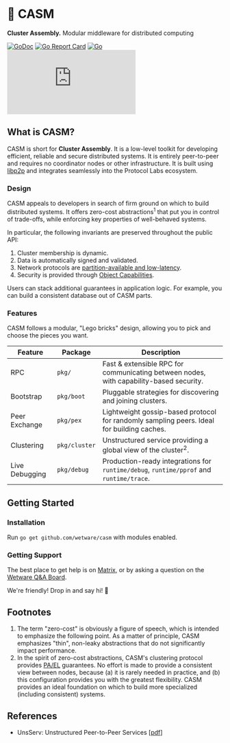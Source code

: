 # 🧬 CASM
**Cluster Assembly.**  Modular middleware for distributed computing

[![GoDoc](https://godoc.org/github.com/wetware/casm?status.svg)](https://godoc.org/github.com/wetware/casm)
[![Go Report Card](https://goreportcard.com/badge/github.com/wetware/casm?style=flat-square)](https://goreportcard.com/report/github.com/wetware/casm)
[![Go](https://github.com/wetware/casm/actions/workflows/go.yml/badge.svg)](https://github.com/wetware/casm/actions/workflows/go.yml)
[![Matrix](https://img.shields.io/matrix/wetware:matrix.org?color=lightpink&label=Get%20Help&logo=matrix&style=flat-square)](https://matrix.to/#/#wetware:matrix.org)

## What is CASM?

CASM is short for **Cluster Assembly**.  It is a low-level toolkit for developing efficient, reliable and secure distributed systems.  It is entirely peer-to-peer and requires no coordinator nodes or other infrastructure.  It is built using [libp2p](https://libp2p.io/) and integrates seamlessly into the Protocol Labs ecosystem.

### Design

CASM appeals to developers in search of firm ground on which to build distributed systems.  It offers zero-cost abstractions<sup>1</sup> that put you in control of trade-offs, while enforcing key properties of well-behaved systems.

In particular, the following invariants are preserved throughout the public API:

1.  Cluster membership is dynamic.
2.  Data is automatically signed and validated.
3.  Network protocols are [partition-available and low-latency](https://en.wikipedia.org/wiki/PACELC_theorem).
4.  Security is provided through [Object Capabilities](https://en.wikipedia.org/wiki/Capability-based_security).

Users can stack additional guarantees in application logic.  For example, you can build a consistent database out of CASM parts.

### Features

CASM follows a modular, "Lego bricks" design, allowing you to pick and choose the pieces you want.

| Feature        | Package       | Description |
| -------------- | ------------- | ----------- |
| RPC            | `pkg/`        | Fast & extensible RPC for communicating between nodes, with capability-based security. |
| Bootstrap      | `pkg/boot`    | Pluggable strategies for discovering and joining clusters. |
| Peer Exchange  | `pkg/pex`     | Lightweight gossip-based protocol for randomly sampling peers.  Ideal for building caches. |
| Clustering     | `pkg/cluster` | Unstructured service providing a global view of the cluster<sup>2</sup>. |
| Live Debugging | `pkg/debug`   | Production-ready integrations for `runtime/debug`, `runtime/pprof` and `runtime/trace`. |

## Getting Started

### Installation

Run `go get github.com/wetware/casm` with modules enabled.

### Getting Support

The best place to get help is on [Matrix](https://matrix.to/#/!qsAqxgSQYuowuCsigM:matrix.org?via=matrix.org), or by asking a question on the [Wetware Q&A Board](https://github.com/wetware/ww/discussions/categories/q-a).

We're friendly! Drop in and say hi! 👋

## Footnotes

1. The term "zero-cost" is obviously a figure of speech, which is intended to emphasize the following point.  As a matter of principle, CASM emphasizes "thin", non-leaky abstractions that do not significantly impact performance.
2. In the spirit of zero-cost abstractions, CASM's clustering protocol provides [PA/EL](https://en.wikipedia.org/wiki/PACELC_theorem) guarantees.  No effort is made to provide a consistent view between nodes, because (a) it is rarely needed in practice, and (b) this configuration provides you with the greatest flexibility.  CASM provides an ideal foundation on which to build more specialized (including consistent) systems.

## References

- UnsServ:  Unstructured Peer-to-Peer Services [[pdf](https://aratz.lasa.eus/file/unsserv.pdf)]
